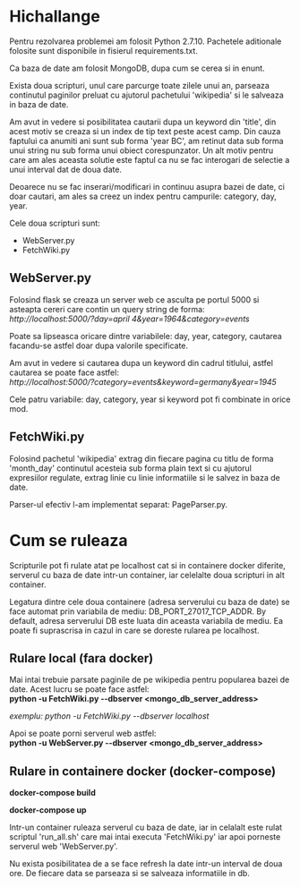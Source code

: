 # Hichallange

Pentru rezolvarea problemei am folosit Python 2.7.10. Pachetele aditionale
folosite sunt disponibile in fisierul requirements.txt. 

Ca baza de date am folosit MongoDB, dupa cum se cerea si in enunt.

Exista doua scripturi, unul care parcurge toate zilele unui an, parseaza
continutul paginilor preluat cu ajutorul pachetului 'wikipedia' si le salveaza
in baza de date.

Am avut in vedere si posibilitatea cautarii dupa un keyword din 'title', din 
acest motiv se creaza si un index de tip text peste acest camp.
Din cauza faptului ca anumiti ani sunt sub forma 'year BC', am retinut data
sub forma unui string nu sub forma unui obiect corespunzator. Un alt motiv
pentru care am ales aceasta solutie este faptul ca nu se fac interogari de
selectie a unui interval dat de doua date.

Deoarece nu se fac inserari/modificari in continuu asupra bazei de date, ci
doar cautari, am ales sa creez un index pentru campurile: category, day, year.

Cele doua scripturi sunt: 
- WebServer.py
- FetchWiki.py

<h2>WebServer.py</h2>
Folosind flask se creaza un server web ce asculta pe portul 5000 si asteapta cereri care contin un query string de forma: <br />
<i>http://localhost:5000/?day=april 4&year=1964&category=events</i>

Poate sa lipseasca oricare dintre variabilele: day, year, category, cautarea
facandu-se astfel doar dupa valorile specificate.

Am avut in vedere si cautarea dupa un keyword din cadrul titlului, astfel cautarea
se poate face astfel: <br />
<i>http://localhost:5000/?category=events&keyword=germany&year=1945</i>

Cele patru variabile: day, category, year si keyword pot fi combinate in orice mod.

<h2>FetchWiki.py</h2>
Folosind pachetul 'wikipedia' extrag din fiecare pagina cu titlu de forma 'month_day' continutul acesteia sub forma plain text si cu ajutorul expresiilor regulate, extrag linie cu linie informatiile si le salvez in baza de date.

Parser-ul efectiv l-am implementat separat: PageParser.py.

<h1>Cum se ruleaza</h1>
Scripturile pot fi rulate atat pe localhost cat si in containere docker diferite,
serverul cu baza de date intr-un container, iar celelalte doua scripturi in alt
container.

Legatura dintre cele doua containere (adresa serverului cu baza de date) se face automat prin variabila de mediu: DB_PORT_27017_TCP_ADDR. By default, adresa
serverului DB este luata din aceasta variabila de mediu. Ea poate fi suprascrisa in cazul in care se doreste rularea pe localhost.

<h2>Rulare local (fara docker)</h2>
Mai intai trebuie parsate paginile de pe wikipedia pentru popularea bazei de date. Acest lucru se poate face astfel: <br />
<b>python -u FetchWiki.py --dbserver &lt;mongo_db_server_address&gt;</b>

<i> exemplu: python -u FetchWiki.py --dbserver localhost</i>

Apoi se poate porni serverul web astfel: <br />
<b>python -u WebServer.py --dbserver &lt;mongo_db_server_address&gt;</b>

<h2>Rulare in containere docker (docker-compose)</h2>

<b>docker-compose build</b>

<b>docker-compose up</b>

Intr-un container ruleaza serverul cu baza de date, iar in celalalt este rulat scriptul 'run_all.sh' care mai intai executa 'FetchWiki.py' iar apoi porneste serverul web 'WebServer.py'.

Nu exista posibilitatea de a se face refresh la date intr-un interval de doua ore. De fiecare data se parseaza si se salveaza informatiile in db. 